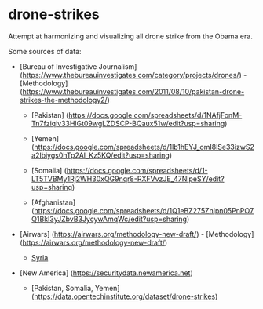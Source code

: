 # drone-strikes
Attempt at harmonizing and visualizing all drone strike from the Obama era.

Some sources of data:

- [Bureau of Investigative Journalism] (https://www.thebureauinvestigates.com/category/projects/drones/) - [Methodology] (https://www.thebureauinvestigates.com/2011/08/10/pakistan-drone-strikes-the-methodology2/)

  - [Pakistan] (https://docs.google.com/spreadsheets/d/1NAfjFonM-Tn7fziqiv33HlGt09wgLZDSCP-BQaux51w/edit?usp=sharing)

  - [Yemen] (https://docs.google.com/spreadsheets/d/1lb1hEYJ_omI8lSe33izwS2a2lbiygs0hTp2Al_Kz5KQ/edit?usp=sharing)

  - [Somalia] (https://docs.google.com/spreadsheets/d/1-LT5TVBMy1Rj2WH30xQG9nqr8-RXFVvzJE_47NlpeSY/edit?usp=sharing)

  - [Afghanistan] (https://docs.google.com/spreadsheets/d/1Q1eBZ275Znlpn05PnPO7Q1BkI3yJZbvB3JycywAmqWc/edit?usp=sharing)
  
- [Airwars] (https://airwars.org/methodology-new-draft/) - [Methodology] (https://airwars.org/methodology-new-draft/)
  - [Syria](https://airwars.org/daily-reports/)
  
- [New America] (https://securitydata.newamerica.net)
  - [Pakistan, Somalia, Yemen] (https://data.opentechinstitute.org/dataset/drone-strikes)
